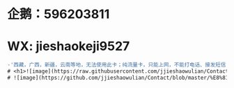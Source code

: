 # <h1>企鹅：596203811                                                                                   
# <h1>WX: jieshaokeji9527
  ```diff
  -'西藏，广西，新疆，云南等地，无法使用此卡；纯流量卡，只能上网，不能打电话、接发短信'
# <h1>![image](https://raw.githubusercontent.com/jjieshaowulian/Contact/master/%E7%94%B5%E4%BF%A1%E9%9B%B7%E7%A5%9E%E5%8D%A1.jpg)
# ![image](https://github.com/jjieshaowulian/Contact/blob/master/%E8%81%94%E9%80%9A%E8%B6%85%E7%A5%9E%E5%8D%A1.png)



  

